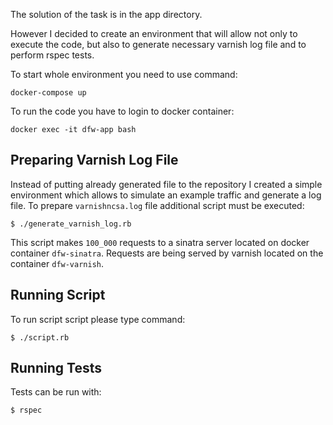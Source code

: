 The solution of the task is in the app directory.

However I decided to create an environment that will allow not only to execute the code, but also to generate necessary varnish log file and to perform rspec tests.

To start whole environment you need to use command: 

`docker-compose up`

To run the code you have to login to docker container:

`docker exec -it dfw-app bash`

## Preparing Varnish Log File

Instead of putting already generated file to the repository I created a simple environment which allows to simulate an example traffic and generate a log file. To prepare `varnishncsa.log` file additional script must be executed:

`$ ./generate_varnish_log.rb`

This script makes `100_000` requests to a sinatra server located on docker container `dfw-sinatra`. Requests are being served by varnish located on the container `dfw-varnish`.

## Running Script

To run script script please type command:

`$ ./script.rb`

## Running Tests

Tests can be run with:

`$ rspec`